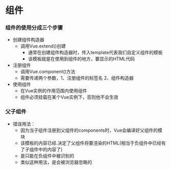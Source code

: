 # 组件

### 组件的使用分成三个步骤
* 创建组件构造器
    * 调用Vue.extend()创建
        * 通常在创建组件构造器时，传入template代表我们自定义组件的模板
        * 该模板就是在使用到组件的地方，要显示的HTML代码
* 注册组件
    * 调用Vue.component()方法
    * 需要传递两个参数，1、注册组件的标签名 2、组件构造器
* 使用组件
    * 在Vue实例的作用范围内使用组件
    * 组件必须挂载在某个Vue实例下，否则他不会生效

### 父子组件
* 错误用法：
  * 因为当子组件注册到父组件的components时，Vue会编译好父组件的模块
  * 该模板的内容已经.决定了父组件将要渲染的HTML(相当于负组件中已经有了子组件中的内容了)
  * <child-cpn></child-cpn>是只能在负组件中被识别的
  * 类似这种用法，<child-cpn></child-cpn>是会被浏览器忽略的
